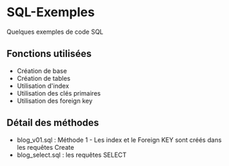 # SQL-Exemples
Quelques exemples de code SQL

## Fonctions utilisées
- Création de base
- Création de tables
- Utilisation d'index
- Utilisation des clés primaires
- Utilisation des foreign key

## Détail des méthodes
- blog_v01.sql : Méthode 1 - Les index et le Foreign KEY sont créés dans les requêtes Create
- blog_select.sql : les requêtes SELECT